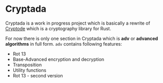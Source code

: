 # Cryptada

Cryptada is a work in progress project which is basically a rewrite of [Cryptode](https://www.github.com/enginestein/Cryptode) which is a cryptography library for Rust.

For now there is only one section in Cryptada which is **adv** or **advanced algorithms** in full form. `adv` contains following features:

- Rot 13
- Base-Advanced encryption and decryption
- Transposition
- Utility functions
- Rot 13 - second version
